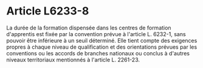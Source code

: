 # Article L6233-8

La durée de la formation dispensée dans les centres de formation d'apprentis est fixée par la convention prévue à l'article L. 6232-1, sans pouvoir être inférieure à un seuil déterminé. Elle tient compte des exigences propres à chaque niveau de qualification et des orientations prévues par les conventions ou les accords de branches nationaux ou conclus à d'autres niveaux territoriaux mentionnés à l'article L. 2261-23.
